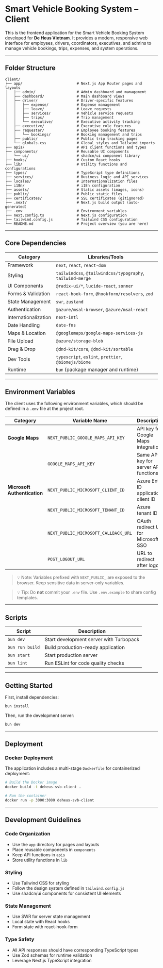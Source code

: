 # Smart Vehicle Booking System – Client

This is the frontend application for the Smart Vehicle Booking System developed for **De Heus Vietnam**. It provides a modern, responsive web interface for employees, drivers, coordinators, executives, and admins to manage vehicle bookings, trips, expenses, and system operations.

---

## Folder Structure

```
client/
├── app/                         # Next.js App Router pages and layouts
│   ├── admin/                   # Admin dashboard and management
│   ├── dashboard/               # Main dashboard views
│   ├── driver/                  # Driver-specific features
│   │   ├── expense/             # Expense management
│   │   ├── leave/               # Leave requests
│   │   ├── services/            # Vehicle service requests
│   │   ├── trips/               # Trip management
│   │   └── executive/           # Executive activity tracking
│   ├── executive/               # Executive role features
│   ├── requester/               # Employee booking features
│   │   └── bookings/            # Booking management and trips
│   ├── public/                  # Public trip tracking pages
│   └── globals.css              # Global styles and Tailwind imports
├── apis/                        # API client functions and types
├── components/                  # Reusable UI components
│   └── ui/                      # shadcn/ui component library
├── hooks/                       # Custom React hooks
├── lib/                         # Utility functions and configurations
├── types/                       # TypeScript type definitions
├── services/                    # Business logic and API services
├── locales/                     # Internationalization files
├── i18n/                        # i18n configuration
├── assets/                      # Static assets (images, icons)
├── public/                      # Public static files
├── certificates/                # SSL certificates (gitignored)
├── .next/                       # Next.js build output (auto-generated)
├── .env                         # Environment variables
├── next.config.ts               # Next.js configuration
├── tailwind.config.js           # Tailwind CSS configuration
└── README.md                    # Project overview (you are here)
```

---

## Core Dependencies

| Category             | Libraries/Tools                                            |
| -------------------- | ---------------------------------------------------------- |
| Framework            | `next`, `react`, `react-dom`                               |
| Styling              | `tailwindcss`, `@tailwindcss/typography`, `tailwind-merge` |
| UI Components        | `@radix-ui/*`, `lucide-react`, `sonner`                    |
| Forms & Validation   | `react-hook-form`, `@hookform/resolvers`, `zod`            |
| State Management     | `swr`, `zustand`                                           |
| Authentication       | `@azure/msal-browser`, `@azure/msal-react`                 |
| Internationalization | `next-intl`                                                |
| Date Handling        | `date-fns`                                                 |
| Maps & Location      | `@googlemaps/google-maps-services-js`                      |
| File Upload          | `@azure/storage-blob`                                      |
| Drag & Drop          | `@dnd-kit/core`, `@dnd-kit/sortable`                       |
| Dev Tools            | `typescript`, `eslint`, `prettier`, `@biomejs/biome`       |
| Runtime              | `bun` (package manager and runtime)                        |

---

## Environment Variables

The client uses the following environment variables, which should be defined in a `.env` file at the project root.

| Category                     | Variable Name                        | Description                           |
| ---------------------------- | ------------------------------------ | ------------------------------------- |
| **Google Maps**              | `NEXT_PUBLIC_GOOGLE_MAPS_API_KEY`    | API key for Google Maps integration   |
|                              | `GOOGLE_MAPS_API_KEY`                | Same API key for server API functions |
| **Microsoft Authentication** | `NEXT_PUBLIC_MICROSOFT_CLIENT_ID`    | Azure Entra ID application client ID  |
|                              | `NEXT_PUBLIC_MICROSOFT_TENANT_ID`    | Azure tenant ID                       |
|                              | `NEXT_PUBLIC_MICROSOFT_CALLBACK_URL` | OAuth redirect URI for Microsoft SSO  |
|                              | `POST_LOGOUT_URL`                    | URL to redirect after logout          |

> 💡 Note: Variables prefixed with `NEXT_PUBLIC_` are exposed to the browser. Keep sensitive data in server-only variables.

> 💡 Tip: Do **not** commit your `.env` file. Use `.env.example` to share config templates.

---

## Scripts

| Script          | Description                             |
| --------------- | --------------------------------------- |
| `bun dev`       | Start development server with Turbopack |
| `bun run build` | Build production-ready application      |
| `bun start`     | Start production server                 |
| `bun lint`      | Run ESLint for code quality checks      |

---

## Getting Started

First, install dependencies:

```bash
bun install
```

Then, run the development server:

```bash
bun dev
```

---

## Deployment

### Docker Deployment

The application includes a multi-stage `Dockerfile` for containerized deployment:

```bash
# Build the Docker image
docker build -t deheus-svb-client .

# Run the container
docker run -p 3000:3000 deheus-svb-client
```

---

## Development Guidelines

### Code Organization

- Use the `app` directory for pages and layouts
- Place reusable components in `components`
- Keep API functions in `apis`
- Store utility functions in `lib`

### Styling

- Use Tailwind CSS for styling
- Follow the design system defined in `tailwind.config.js`
- Use shadcn/ui components for consistent UI elements

### State Management

- Use SWR for server state management
- Local state with React hooks
- Form state with react-hook-form

### Type Safety

- All API responses should have corresponding TypeScript types
- Use Zod schemas for runtime validation
- Leverage Next.js TypeScript integration
